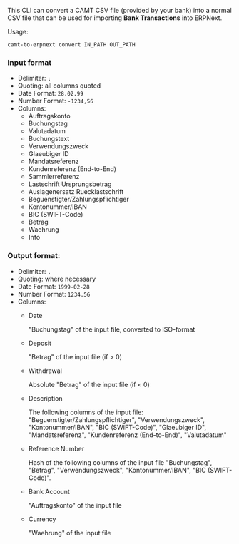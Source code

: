 This CLI can convert a CAMT CSV file (provided by your bank) into a normal CSV file that can be used for importing **Bank Transactions** into ERPNext.

Usage:

```
camt-to-erpnext convert IN_PATH OUT_PATH
```

### Input format

- Delimiter: `;`
- Quoting: all columns quoted
- Date Format: `28.02.99`
- Number Format: `-1234,56`
- Columns:
    - Auftragskonto
    - Buchungstag
    - Valutadatum
    - Buchungstext
    - Verwendungszweck
    - Glaeubiger ID
    - Mandatsreferenz
    - Kundenreferenz (End-to-End)
    - Sammlerreferenz
    - Lastschrift Ursprungsbetrag
    - Auslagenersatz Ruecklastschrift
    - Beguenstigter/Zahlungspflichtiger
    - Kontonummer/IBAN
    - BIC (SWIFT-Code)
    - Betrag
    - Waehrung
    - Info

### Output format:

- Delimiter: `,`
- Quoting: where necessary
- Date Format: `1999-02-28`
- Number Format: `1234.56`
- Columns:
    - Date

        "Buchungstag" of the input file, converted to ISO-format

    - Deposit

        "Betrag" of the input file (if > 0)

    - Withdrawal

        Absolute "Betrag" of the input file (if < 0)

    - Description

        The following columns of the input file: "Beguenstigter/Zahlungspflichtiger", "Verwendungszweck", "Kontonummer/IBAN", "BIC (SWIFT-Code)", "Glaeubiger ID", "Mandatsreferenz", "Kundenreferenz (End-to-End)", "Valutadatum"

    - Reference Number

        Hash of the following columns of the input file "Buchungstag", "Betrag", "Verwendungszweck", "Kontonummer/IBAN", "BIC (SWIFT-Code)".

    - Bank Account

        "Auftragskonto" of the input file

    - Currency

        "Waehrung" of the input file
